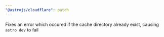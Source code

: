 ```yaml
---
"@astrojs/cloudflare": patch
---
```


Fixes an error which occured if the cache directory already exist, causing `astro dev` to fail

